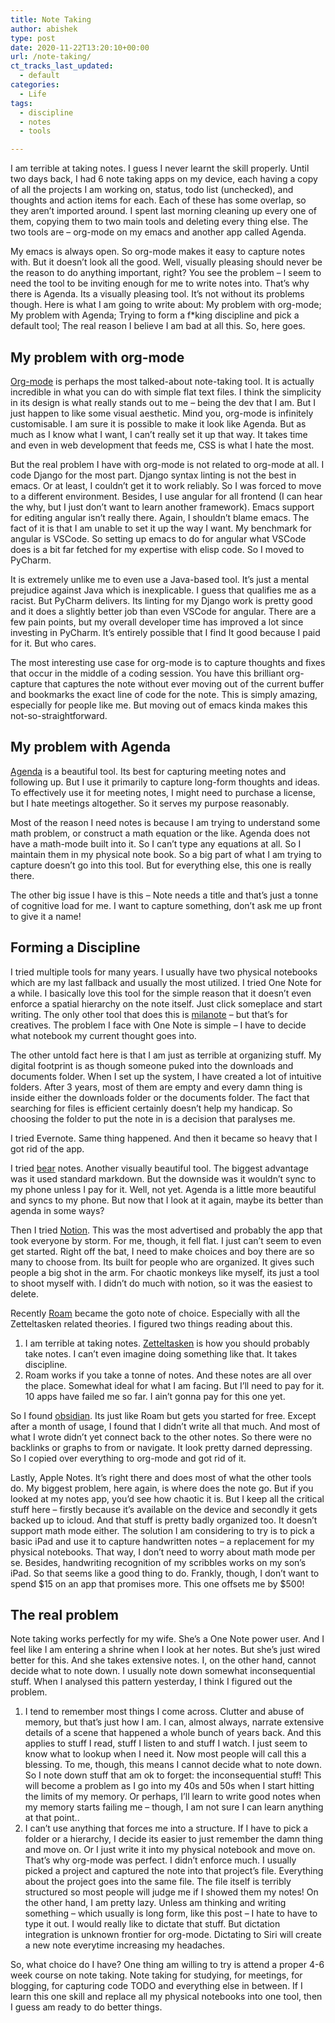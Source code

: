 ```yaml
---
title: Note Taking
author: abishek
type: post
date: 2020-11-22T13:20:10+00:00
url: /note-taking/
ct_tracks_last_updated:
  - default
categories:
  - Life
tags:
  - discipline
  - notes
  - tools

---
```

I am terrible at taking notes. I guess I never learnt the skill properly. Until two days back, I had 6 note taking apps on my device, each having a copy of all the projects I am working on, status, todo list (unchecked), and thoughts and action items for each. Each of these has some overlap, so they aren&#8217;t imported around. I spent last morning cleaning up every one of them, copying them to two main tools and deleting every thing else. The two tools are &#8211; org-mode on my emacs and another app called Agenda.

My emacs is always open. So org-mode makes it easy to capture notes with. But it doesn&#8217;t look all the good. Well, visually pleasing should never be the reason to do anything important, right? You see the problem &#8211; I seem to need the tool to be inviting enough for me to write notes into. That&#8217;s why there is Agenda. Its a visually pleasing tool. It&#8217;s not without its problems though. Here is what I am going to write about: My problem with org-mode; My problem with Agenda; Trying to form a f*king discipline and pick a default tool; The real reason I believe I am bad at all this. So, here goes.

## My problem with org-mode

[Org-mode][1] is perhaps the most talked-about note-taking tool. It is actually incredible in what you can do with simple flat text files. I think the simplicity in its design is what really stands out to me &#8211; being the dev that I am. But I just happen to like some visual aesthetic. Mind you, org-mode is infinitely customisable. I am sure it is possible to make it look like Agenda. But as much as I know what I want, I can&#8217;t really set it up that way. It takes time and even in web development that feeds me, CSS is what I hate the most.

But the real problem I have with org-mode is not related to org-mode at all. I code Django for the most part. Django syntax linting is not the best in emacs. Or at least, I couldn&#8217;t get it to work reliably. So I was forced to move to a different environment. Besides, I use angular for all frontend (I can hear the why, but I just don&#8217;t want to learn another framework). Emacs support for editing angular isn&#8217;t really there. Again, I shouldn&#8217;t blame emacs. The fact of it is that I am unable to set it up the way I want. My benchmark for angular is VSCode. So setting up emacs to do for angular what VSCode does is a bit far fetched for my expertise with elisp code. So I moved to PyCharm.

It is extremely unlike me to even use a Java-based tool. It&#8217;s just a mental prejudice against Java which is inexplicable. I guess that qualifies me as a racist. But PyCharm delivers. Its linting for my Django work is pretty good and it does a slightly better job than even VSCode for angular. There are a few pain points, but my overall developer time has improved a lot since investing in PyCharm. It&#8217;s entirely possible that I find It good because I paid for it. But who cares.

The most interesting use case for org-mode is to capture thoughts and fixes that occur in the middle of a coding session. You have this brilliant org-capture that captures the note without ever moving out of the current buffer and bookmarks the exact line of code for the note. This is simply amazing, especially for people like me. But moving out of emacs kinda makes this not-so-straightforward. 

## My problem with Agenda

[Agenda][2] is a beautiful tool. Its best for capturing meeting notes and following up. But I use it primarily to capture long-form thoughts and ideas. To effectively use it for meeting notes, I might need to purchase a license, but I hate meetings altogether. So it serves my purpose reasonably.

Most of the reason I need notes is because I am trying to understand some math problem, or construct a math equation or the like. Agenda does not have a math-mode built into it. So I can&#8217;t type any equations at all. So I maintain them in my physical note book. So a big part of what I am trying to capture doesn&#8217;t go into this tool. But for everything else, this one is really there. 

The other big issue I have is this &#8211; Note needs a title and that&#8217;s just a tonne of cognitive load for me. I want to capture something, don&#8217;t ask me up front to give it a name!

## Forming a Discipline

I tried multiple tools for many years. I usually have two physical notebooks which are my last fallback and usually the most utilized. I tried One Note for a while. I basically love this tool for the simple reason that it doesn&#8217;t even enforce a spatial hierarchy on the note itself. Just click someplace and start writing. The only other tool that does this is [milanote][3] &#8211; but that&#8217;s for creatives. The problem I face with One Note is simple &#8211; I have to decide what notebook my current thought goes into. 

The other untold fact here is that I am just as terrible at organizing stuff. My digital footprint is as though someone puked into the downloads and documents folder. When I set up the system, I have created a lot of intuitive folders. After 3 years, most of them are empty and every damn thing is inside either the downloads folder or the documents folder. The fact that searching for files is efficient certainly doesn&#8217;t help my handicap. So choosing the folder to put the note in is a decision that paralyses me.

I tried Evernote. Same thing happened. And then it became so heavy that I got rid of the app.

I tried [bear][4] notes. Another visually beautiful tool. The biggest advantage was it used standard markdown. But the downside was it wouldn&#8217;t sync to my phone unless I pay for it. Well, not yet. Agenda is a little more beautiful and syncs to my phone. But now that I look at it again, maybe its better than agenda in some ways?

Then I tried [Notion][5]. This was the most advertised and probably the app that took everyone by storm. For me, though, it fell flat. I just can&#8217;t seem to even get started. Right off the bat, I need to make choices and boy there are so many to choose from. Its built for people who are organized. It gives such people a big shot in the arm. For chaotic monkeys like myself, its just a tool to shoot myself with. I didn&#8217;t do much with notion, so it was the easiest to delete.

Recently [Roam][6] became the goto note of choice. Especially with all the Zetteltasken related theories. I figured two things reading about this.

  1. I am terrible at taking notes. [Zetteltasken][7] is how you should probably take notes. I can&#8217;t even imagine doing something like that. It takes discipline.
  2. Roam works if you take a tonne of notes. And these notes are all over the place. Somewhat ideal for what I am facing. But I&#8217;ll need to pay for it. 10 apps have failed me so far. I ain&#8217;t gonna pay for this one yet.

So I found [obsidian][8]. Its just like Roam but gets you started for free. Except after a month of usage, I found that I didn&#8217;t write all that much. And most of what I wrote didn&#8217;t yet connect back to the other notes. So there were no backlinks or graphs to from or navigate. It look pretty darned depressing. So I copied over everything to org-mode and got rid of it.

Lastly, Apple Notes. It&#8217;s right there and does most of what the other tools do. My biggest problem, here again, is where does the note go. But if you looked at my notes app, you&#8217;d see how chaotic it is. But I keep all the critical stuff here &#8211; firstly because it&#8217;s available on the device and secondly it gets backed up to icloud. And that stuff is pretty badly organized too. It doesn&#8217;t support math mode either. The solution I am considering to try is to pick a basic iPad and use it to capture handwritten notes &#8211; a replacement for my physical notebooks. That way, I don&#8217;t need to worry about math mode per se. Besides, handwriting recognition of my scribbles works on my son&#8217;s iPad. So that seems like a good thing to do. Frankly, though, I don&#8217;t want to spend $15 on an app that promises more. This one offsets me by $500!

## The real problem

Note taking works perfectly for my wife. She&#8217;s a One Note power user. And I feel like I am entering a shrine when I look at her notes. But she&#8217;s just wired better for this. And she takes extensive notes. I, on the other hand, cannot decide what to note down. I usually note down somewhat inconsequential stuff. When I analysed this pattern yesterday, I think I figured out the problem.

  1. I tend to remember most things I come across. Clutter and abuse of memory, but that&#8217;s just how I am. I can, almost always, narrate extensive details of a scene that happened a whole bunch of years back. And this applies to stuff I read, stuff I listen to and stuff I watch. I just seem to know what to lookup when I need it. Now most people will call this a blessing. To me, though, this means I cannot decide what to note down. So I note down stuff that am ok to forget: the inconsequential stuff! This will become a problem as I go into my 40s and 50s when I start hitting the limits of my memory. Or perhaps, I&#8217;ll learn to write good notes when my memory starts failing me &#8211; though, I am not sure I can learn anything at that point..
  2. I can&#8217;t use anything that forces me into a structure. If I have to pick a folder or a hierarchy, I decide its easier to just remember the damn thing and move on. Or I just write it into my physical notebook and move on. That&#8217;s why org-mode was perfect. I didn&#8217;t enforce much. I usually picked a project and captured the note into that project&#8217;s file. Everything about the project goes into the same file. The file itself is terribly structured so most people will judge me if I showed them my notes! On the other hand, I am pretty lazy. Unless am thinking and writing something &#8211; which usually is long form, like this post &#8211; I hate to have to type it out. I would really like to dictate that stuff. But dictation integration is unknown frontier for org-mode. Dictating to Siri will create a new note everytime increasing my headaches.

So, what choice do I have? One thing am willing to try is attend a proper 4-6 week course on note taking. Note taking for studying, for meetings, for blogging, for capturing code TODO and everything else in between. If I learn this one skill and replace all my physical notebooks into one tool, then I guess am ready to do better things.

 [1]: https://orgmode.org
 [2]: https://www.agenda.com
 [3]: https://milanote.com
 [4]: https://bear.app
 [5]: https://www.notion.so
 [6]: https://roamresearch.com
 [7]: https://en.wikipedia.org/wiki/Zettelkasten
 [8]: https://obsidian.md